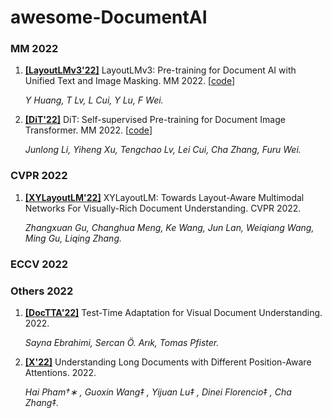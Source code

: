 # awesome-DocumentAI



<!-- 

1. **[[]]()** x. x. [[code](x)] 

    *x* 

-->

### MM 2022

1. **[[LayoutLMv3'22]](https://arxiv.org/pdf/2204.08387)** LayoutLMv3: Pre-training for Document AI with Unified Text and Image Masking. MM 2022. [[code](x)] 

    *Y Huang, T Lv, L Cui, Y Lu, F Wei.* 
2. **[[DiT'22]](https://arxiv.org/pdf/2203.02378v3.pdf)** DiT: Self-supervised Pre-training for Document Image Transformer. MM 2022. [[code](https://github.com/microsoft/unilm/tree/master/dit)]

    *Junlong Li, Yiheng Xu, Tengchao Lv, Lei Cui, Cha Zhang, Furu Wei.* 
    
### CVPR 2022

1. **[[XYLayoutLM'22]](https://arxiv.org/abs/2203.06947)** XYLayoutLM: Towards Layout-Aware Multimodal Networks For Visually-Rich Document Understanding. CVPR 2022. 

    *Zhangxuan Gu, Changhua Meng, Ke Wang, Jun Lan, Weiqiang Wang, Ming Gu, Liqing Zhang.* 

### ECCV 2022 

### Others 2022

1. **[[DocTTA'22]](https://arxiv.org/pdf/2206.07240.pdf)** Test-Time Adaptation for Visual Document Understanding. 2022.  

    *Sayna Ebrahimi, Sercan Ö. Arık, Tomas Pfister.* 

1. **[[X'22]](https://arxiv.org/pdf/2208.08201.pdf)** Understanding Long Documents with Different Position-Aware Attentions. 2022. 

    *Hai Pham†∗ , Guoxin Wang‡ , Yijuan Lu‡ , Dinei Florencio‡ , Cha Zhang‡.* 
